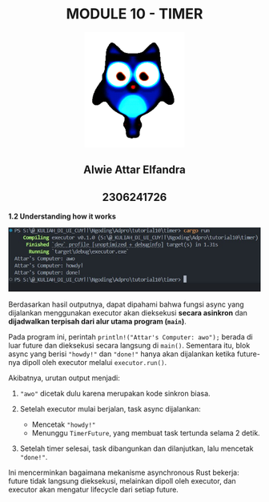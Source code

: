 <div align="center">
    <h1>MODULE 10 - TIMER</h1>
</div>

<div align="center">
    <img src="assets/images/burhancurse.png" alt="burhan" width="200"/>
</div>

<div align="center">
    <h2>Alwie Attar Elfandra</h2>
    <h2>2306241726</h2>
</div>

__1.2 Understanding how it works__

<div align="center">
    <img src="assets/images/foto1.jpg" alt="foto"/>
</div>

Berdasarkan hasil outputnya, dapat dipahami bahwa fungsi async yang dijalankan menggunakan executor akan dieksekusi **secara asinkron** dan **dijadwalkan terpisah dari alur utama program (`main`)**.

Pada program ini, perintah `println!("Attar's Computer: awo");` berada di luar future dan dieksekusi secara langsung di `main()`. Sementara itu, blok async yang berisi `"howdy!"` dan `"done!"` hanya akan dijalankan ketika future-nya dipoll oleh executor melalui `executor.run()`.

Akibatnya, urutan output menjadi:

1. `"awo"` dicetak dulu karena merupakan kode sinkron biasa.
2. Setelah executor mulai berjalan, task async dijalankan:

   * Mencetak `"howdy!"`
   * Menunggu `TimerFuture`, yang membuat task tertunda selama 2 detik.
3. Setelah timer selesai, task dibangunkan dan dilanjutkan, lalu mencetak `"done!"`.

Ini mencerminkan bagaimana mekanisme asynchronous Rust bekerja: future tidak langsung dieksekusi, melainkan dipoll oleh executor, dan executor akan mengatur lifecycle dari setiap future.